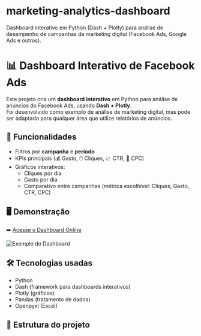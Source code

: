 # marketing-analytics-dashboard
Dashboard interativo em Python (Dash + Plotly) para análise de desempenho de campanhas de marketing digital (Facebook Ads, Google Ads e outros).

# 📊 Dashboard Interativo de Facebook Ads

Este projeto cria um **dashboard interativo** em Python para análise de anúncios do Facebook Ads, usando **Dash + Plotly**.  
Foi desenvolvido como exemplo de análise de marketing digital, mas pode ser adaptado para qualquer área que utilize relatórios de anúncios.

## 🚀 Funcionalidades
- Filtros por **campanha** e **período**
- KPIs principais (💰 Gasto, 🖱️ Cliques, 📈 CTR, 🎯 CPC)
- Gráficos interativos:
  - Cliques por dia
  - Gasto por dia
  - Comparativo entre campanhas (métrica escolhível: Cliques, Gasto, CTR, CPC)

## 🖥️ Demonstração
➡️ [Acesse o Dashboard Online](https://SEU-LINK-DO-RENDER.onrender.com)

![Exemplo do Dashboard](images/dashboard.png)

## 🛠️ Tecnologias usadas
- Python
- Dash (framework para dashboards interativos)
- Plotly (gráficos)
- Pandas (tratamento de dados)
- Openpyxl (Excel)

## 📂 Estrutura do projeto

